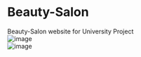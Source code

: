 # Beauty-Salon
Beauty-Salon website for University Project <br />
![image](https://user-images.githubusercontent.com/91956660/203546483-2358c5ca-dbc0-4b48-93cb-e0f5f68c0a08.png) <br />
![image](https://user-images.githubusercontent.com/91956660/203546561-6a4ce151-5e76-4e58-ae7c-fb8c2e4eba7b.png)


